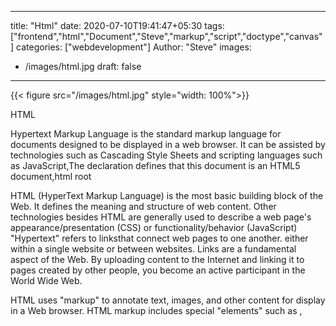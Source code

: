 
---
title: "Html"
date: 2020-07-10T19:41:47+05:30
tags: ["frontend","html","Document","Steve","markup","script","doctype","canvas"]
categories: ["webdevelopment"]
Author: "Steve"
images:
  - /images/html.jpg
draft: false
---

{{< figure src="/images/html.jpg" style="width: 100%">}}

HTML

Hypertext Markup Language is the standard markup language for documents designed to be displayed in a web browser. It can be assisted by technologies such as Cascading Style Sheets and scripting languages such as JavaScript,The <!DOCTYPE html> declaration defines that this document is an HTML5 document,html root

HTML (HyperText Markup Language) is the most basic building block of the Web. It defines the meaning and structure of web content. Other technologies besides HTML are generally used to describe a web page's appearance/presentation (CSS) or functionality/behavior (JavaScript) 
"Hypertext" refers to linksthat connect web pages to one another. either within a single website or between websites. Links are a fundamental aspect of the Web. By uploading content to the Internet and linking it to pages created by other people, you become an active participant in the World Wide Web.

HTML uses "markup" to annotate text, images, and other content for display in a Web browser. HTML markup includes special "elements" such as <head>, <title>, <body>, <header>, <footer>, <article>, <section>, <p>, <div>, <span>, <img>, <aside>, <audio>, <canvas>, <datalist>, <details>, <embed>, <nav>, <output>, <progress>, <video>, <ul>, <ol>, <li> and many others.

An HTML element is set off from other text in a document by "tags", which consist of the element name surrounded by "<" and ">".  The name of an element inside a tag is case insensitive. That is, it can be written in uppercase, lowercase, or a mixture. For example, the <title> tag can be written as <Title>, <TITLE>, or in any other way.

The articles below can help you learn more about HTML.

HTML Introduction
If you're new to Web development, be sure to read our HTML Basics article to learn what HTML is and how to use it.

HTML Tutorials
For articles about how to use HTML, as well as tutorials and complete examples, check out our HTML Learning Area.

HTML Reference
In our extensive HTML reference section, you'll find the details about every element and attribute in HTML.

Looking to become a front-end web developer?
We have put together a course that includes all the essential information you need to work towards your goal.

Get started

Beginner's tutorials
Our HTML Learning Area features multiple modules that teach HTML from the ground up — no previous knowledge required.

Introduction to HTML
This module sets the stage, getting you used to important concepts and syntax such as looking at applying HTML to text, how to create hyperlinks, and how to use HTML to structure a web page.
Multimedia and embedding
This module explores how to use HTML to include multimedia in your web pages, including the different ways that images can be included, and how to embed video, audio, and even entire other webpages.
HTML tables
Representing tabular data on a webpage in an understandable, accessible way can be a challenge. This module covers basic table markup, along with more complex features such as implementing captions and summaries.
HTML forms
Forms are a very important part of the Web — these provide much of the functionality you need for interacting with websites, e.g. registering and logging in, sending feedback, buying products, and more. This module gets you started with creating the client-side/front-end parts of forms.
Use HTML to solve common problems
Provides links to sections of content explaining how to use HTML to solve very common problems when creating a web page: dealing with titles, adding images or videos, emphasizing content, creating a basic form, etc.
Advanced topics
CORS enabled image
The crossorigin attribute, in combination with an appropriate CORS header, allows images defined by the <img> element to be loaded from foreign origins and used in a <canvas> element as if they were being loaded from the current origin.
CORS settings attributes
Some HTML elements that provide support for CORS, such as <img> or <video>, have a crossorigin attribute (crossOrigin property), which lets you configure the CORS requests for the element's fetched data.
Preloading content with rel="preload"
The preload value of the <link> element's rel attribute allows you to write declarative fetch requests in your HTML <head>, specifying resources that your pages will need very soon after loading, which you therefore want to start preloading early in the lifecycle of a page load, before the browser's main rendering machinery kicks in. This ensures that they are made available earlier and are less likely to block the page's first render, leading to performance improvements. This article provides a basic guide to how preload works.


